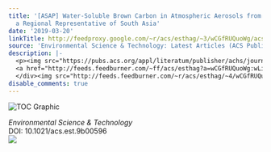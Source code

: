 ```yaml
---
title: '[ASAP] Water-Soluble Brown Carbon in Atmospheric Aerosols from Godavari (Nepal),
  a Regional Representative of South Asia'
date: '2019-03-20'
linkTitle: http://feedproxy.google.com/~r/acs/esthag/~3/wCGfRUQuoWg/acs.est.9b00596
source: 'Environmental Science & Technology: Latest Articles (ACS Publications)'
description: |-
  <p><img src="https://pubs.acs.org/appl/literatum/publisher/achs/journals/content/esthag/0/esthag.ahead-of-print/acs.est.9b00596/20190320/images/medium/es-2019-00596h_0001.gif" alt="TOC Graphic"/></p><div><cite>Environmental Science & Technology</cite></div><div>DOI: 10.1021/acs.est.9b00596</div><div class="feedflare">
  <a href="http://feeds.feedburner.com/~ff/acs/esthag?a=wCGfRUQuoWg:wLi4SpezM4s:yIl2AUoC8zA"><img src="http://feeds.feedburner.com/~ff/acs/esthag?d=yIl2AUoC8zA" border="0"></img></a>
  </div><img src="http://feeds.feedburner.com/~r/acs/esthag/~4/wCGfRUQuoWg" height="1" width="1" ...
disable_comments: true
---
```

<p><img src="https://pubs.acs.org/appl/literatum/publisher/achs/journals/content/esthag/0/esthag.ahead-of-print/acs.est.9b00596/20190320/images/medium/es-2019-00596h_0001.gif" alt="TOC Graphic"/></p><div><cite>Environmental Science & Technology</cite></div><div>DOI: 10.1021/acs.est.9b00596</div><div class="feedflare">
<a href="http://feeds.feedburner.com/~ff/acs/esthag?a=wCGfRUQuoWg:wLi4SpezM4s:yIl2AUoC8zA"><img src="http://feeds.feedburner.com/~ff/acs/esthag?d=yIl2AUoC8zA" border="0"></img></a>
</div><img src="http://feeds.feedburner.com/~r/acs/esthag/~4/wCGfRUQuoWg" height="1" width="1" ...